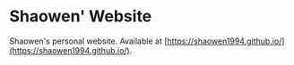 # Shaowen' Website
Shaowen's personal website. Available at [https://shaowen1994.github.io/](https://shaowen1994.github.io/).
